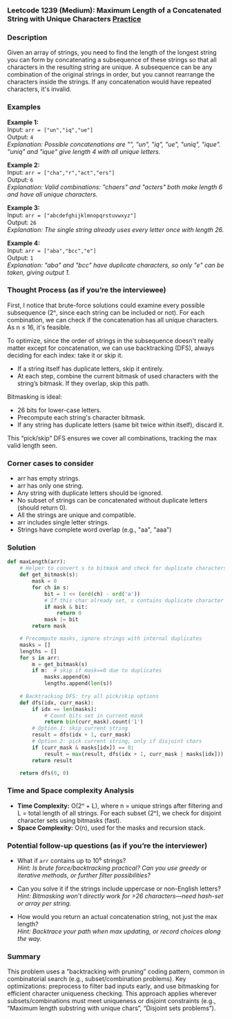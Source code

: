 ### Leetcode 1239 (Medium): Maximum Length of a Concatenated String with Unique Characters [Practice](https://leetcode.com/problems/maximum-length-of-a-concatenated-string-with-unique-characters)

### Description  
Given an array of strings, you need to find the length of the longest string you can form by concatenating a subsequence of these strings so that all characters in the resulting string are unique. A subsequence can be any combination of the original strings in order, but you cannot rearrange the characters inside the strings. If any concatenation would have repeated characters, it's invalid.

### Examples  

**Example 1:**  
Input: `arr = ["un","iq","ue"]`  
Output: `4`  
*Explanation: Possible concatenations are "", "un", "iq", "ue", "uniq", "ique". "uniq" and "ique" give length 4 with all unique letters.*

**Example 2:**  
Input: `arr = ["cha","r","act","ers"]`  
Output: `6`  
*Explanation: Valid combinations: "chaers" and "acters" both make length 6 and have all unique characters.*

**Example 3:**  
Input: `arr = ["abcdefghijklmnopqrstuvwxyz"]`  
Output: `26`  
*Explanation: The single string already uses every letter once with length 26.*

**Example 4:**  
Input: `arr = ["aba","bcc","e"]`  
Output: `1`  
*Explanation: "aba" and "bcc" have duplicate characters, so only "e" can be taken, giving output 1.*

### Thought Process (as if you’re the interviewee)  
First, I notice that brute-force solutions could examine every possible subsequence (2ⁿ, since each string can be included or not). For each combination, we can check if the concatenation has all unique characters. As n ≤ 16, it's feasible.

To optimize, since the order of strings in the subsequence doesn't really matter except for concatenation, we can use backtracking (DFS), always deciding for each index: take it or skip it.  
- If a string itself has duplicate letters, skip it entirely.  
- At each step, combine the current bitmask of used characters with the string’s bitmask. If they overlap, skip this path.

Bitmasking is ideal:  
- 26 bits for lower-case letters.  
- Precompute each string's character bitmask.  
- If any string has duplicate letters (same bit twice within itself), discard it.

This “pick/skip” DFS ensures we cover all combinations, tracking the max valid length seen.

### Corner cases to consider  
- arr has empty strings.
- arr has only one string.
- Any string with duplicate letters should be ignored.
- No subset of strings can be concatenated without duplicate letters (should return 0).
- All the strings are unique and compatible.
- arr includes single letter strings.
- Strings have complete word overlap (e.g., "aa", "aaa")

### Solution

```python
def maxLength(arr):
    # Helper to convert s to bitmask and check for duplicate characters
    def get_bitmask(s):
        mask = 0
        for ch in s:
            bit = 1 << (ord(ch) - ord('a'))
            # If this char already set, s contains duplicate character
            if mask & bit:
                return 0
            mask |= bit
        return mask

    # Precompute masks, ignore strings with internal duplicates
    masks = []
    lengths = []
    for s in arr:
        m = get_bitmask(s)
        if m:  # skip if mask==0 due to duplicates
            masks.append(m)
            lengths.append(len(s))
    
    # Backtracking DFS: try all pick/skip options
    def dfs(idx, curr_mask):
        if idx == len(masks):
            # Count bits set in current mask
            return bin(curr_mask).count('1')
        # Option 1: skip current string
        result = dfs(idx + 1, curr_mask)
        # Option 2: pick current string, only if disjoint chars
        if (curr_mask & masks[idx]) == 0:
            result = max(result, dfs(idx + 1, curr_mask | masks[idx]))
        return result

    return dfs(0, 0)
```

### Time and Space complexity Analysis  

- **Time Complexity:** O(2ⁿ + L), where n = unique strings after filtering and L = total length of all strings. For each subset (2ⁿ), we check for disjoint character sets using bitmasks (fast).
- **Space Complexity:** O(n), used for the masks and recursion stack.

### Potential follow-up questions (as if you’re the interviewer)  

- What if `arr` contains up to 10⁵ strings?  
  *Hint: Is brute force/backtracking practical? Can you use greedy or iterative methods, or further filter possibilities?*

- Can you solve it if the strings include uppercase or non-English letters?  
  *Hint: Bitmasking won’t directly work for >26 characters—need hash-set or array per string.*

- How would you return an actual concatenation string, not just the max length?  
  *Hint: Backtrace your path when max updating, or record choices along the way.*

### Summary  
This problem uses a “backtracking with pruning” coding pattern, common in combinatorial search (e.g., subset/combination problems). Key optimizations: preprocess to filter bad inputs early, and use bitmasking for efficient character uniqueness checking. This approach applies wherever subsets/combinations must meet uniqueness or disjoint constraints (e.g., “Maximum length substring with unique chars”, “Disjoint sets problems”).